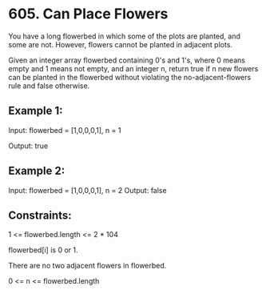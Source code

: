 # 605. Can Place Flowers

You have a long flowerbed in which some of the plots are planted, and some are not. However, flowers cannot be planted in adjacent plots.

Given an integer array flowerbed containing 0's and 1's, where 0 means empty and 1 means not empty, and an integer n, return true if n new flowers can be planted in the flowerbed without violating the no-adjacent-flowers rule and false otherwise.

 

## Example 1:

Input: flowerbed = [1,0,0,0,1], n = 1

Output: true

## Example 2:

Input: flowerbed = [1,0,0,0,1], n = 2
Output: false
 

## Constraints:

1 <= flowerbed.length <= 2 * 104

flowerbed[i] is 0 or 1.

There are no two adjacent flowers in flowerbed.

0 <= n <= flowerbed.length
